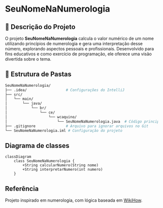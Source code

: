 # SeuNomeNaNumerologia

## 📖 Descrição do Projeto
O projeto **SeuNomeNaNumerologia** calcula o valor numérico de um nome utilizando princípios de numerologia e gera uma interpretação desse número, explorando aspectos pessoais e profissionais. Desenvolvido para fins educativos e como exercício de programação, ele oferece uma visão divertida sobre o tema.

## 📂 Estrutura de Pastas
```bash
SeuNomeNaNumerologia/
├── .idea/                  # Configurações do IntelliJ
├── src/
│   └── main/
│       └── java/
│           └── br/
│               └── ce/
│                   └── wcaquino/
│                       └── SeuNomeNaNumerologia.java  # Código principal
├── .gitignore              # Arquivo para ignorar arquivos no Git
└── SeuNomeNaNumerologia.iml # Configuração do projeto
```

## Diagrama de classes
```mermaid
classDiagram
    class SeuNomeNaNumerologia {
        +String calcularNumero(String nome)
        +String interpretarNumero(int numero)
    }
```

## Referência
Projeto inspirado em numerologia, com lógica baseada em [WikiHow](https://pt.wikihow.com/Calcular-o-N%C3%BAmero-do-seu-Nome-na-Numerologia).
